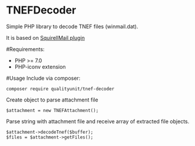 # TNEFDecoder


Simple PHP library to decode TNEF files (winmail.dat).

It is based on [SquirellMail plugin](https://squirrelmail.org/plugin_view.php?id=62)

#Requirements:
- PHP >= 7.0
- PHP-iconv extension

#Usage
Include via composer:
```
composer require qualityunit/tnef-decoder
```
Create object to parse attachment file
```
$attachment = new TNEFAttachment();
```
Parse string with attachment file and receive array of extracted file objects. 
```
$attachment->decodeTnef($buffer);
$files = $attachment->getFiles();
```